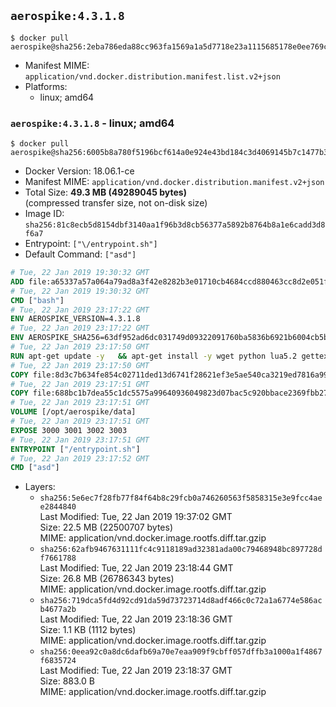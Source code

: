 ## `aerospike:4.3.1.8`

```console
$ docker pull aerospike@sha256:2eba786eda88cc963fa1569a1a5d7718e23a1115685178e0ee769c5ed2689951
```

-	Manifest MIME: `application/vnd.docker.distribution.manifest.list.v2+json`
-	Platforms:
	-	linux; amd64

### `aerospike:4.3.1.8` - linux; amd64

```console
$ docker pull aerospike@sha256:6005b8a780f5196bcf614a0e924e43bd184c3d4069145b7c1477b3b0f8f4ddfb
```

-	Docker Version: 18.06.1-ce
-	Manifest MIME: `application/vnd.docker.distribution.manifest.v2+json`
-	Total Size: **49.3 MB (49289045 bytes)**  
	(compressed transfer size, not on-disk size)
-	Image ID: `sha256:81c8ecb5d8154dbf3140aa1f96b3d8cb56377a5892b8764b8a1e6cadd3d8f6a7`
-	Entrypoint: `["\/entrypoint.sh"]`
-	Default Command: `["asd"]`

```dockerfile
# Tue, 22 Jan 2019 19:30:32 GMT
ADD file:a65337a57a064a79ad8a3f42e8282b3e01710cb4684ccd880463cc8d2e051fa5 in / 
# Tue, 22 Jan 2019 19:30:32 GMT
CMD ["bash"]
# Tue, 22 Jan 2019 23:17:22 GMT
ENV AEROSPIKE_VERSION=4.3.1.8
# Tue, 22 Jan 2019 23:17:22 GMT
ENV AEROSPIKE_SHA256=63df952ad6dc031749d09322091760ba5836b6921b6004cb5b7d14c292591380
# Tue, 22 Jan 2019 23:17:50 GMT
RUN apt-get update -y   && apt-get install -y wget python lua5.2 gettext-base   && wget "https://www.aerospike.com/artifacts/aerospike-server-community/${AEROSPIKE_VERSION}/aerospike-server-community-${AEROSPIKE_VERSION}-debian9.tgz" -O aerospike-server.tgz   && echo "$AEROSPIKE_SHA256 *aerospike-server.tgz" | sha256sum -c -   && mkdir aerospike   && tar xzf aerospike-server.tgz --strip-components=1 -C aerospike   && dpkg -i aerospike/aerospike-server-*.deb   && dpkg -i aerospike/aerospike-tools-*.deb   && mkdir -p /var/log/aerospike/   && mkdir -p /var/run/aerospike/   && rm -rf aerospike-server.tgz aerospike /var/lib/apt/lists/*   && rm -rf /opt/aerospike/lib/java   && dpkg -r wget ca-certificates openssl xz-utils  && dpkg --purge wget ca-certificates openssl xz-utils  && apt-get purge -y   && apt autoremove -y
# Tue, 22 Jan 2019 23:17:50 GMT
COPY file:8d3c7b634fe854c02711ded13d6741f28621ef3e5ae540ca3219ed7816a992ab in /etc/aerospike/aerospike.template.conf 
# Tue, 22 Jan 2019 23:17:51 GMT
COPY file:688bc1b7dea55c1dc5575a99640936049823d07bac5c920bbace2369fbb27428 in /entrypoint.sh 
# Tue, 22 Jan 2019 23:17:51 GMT
VOLUME [/opt/aerospike/data]
# Tue, 22 Jan 2019 23:17:51 GMT
EXPOSE 3000 3001 3002 3003
# Tue, 22 Jan 2019 23:17:51 GMT
ENTRYPOINT ["/entrypoint.sh"]
# Tue, 22 Jan 2019 23:17:52 GMT
CMD ["asd"]
```

-	Layers:
	-	`sha256:5e6ec7f28fb77f84f64b8c29fcb0a746260563f5858315e3e9fcc4aee2844840`  
		Last Modified: Tue, 22 Jan 2019 19:37:02 GMT  
		Size: 22.5 MB (22500707 bytes)  
		MIME: application/vnd.docker.image.rootfs.diff.tar.gzip
	-	`sha256:62afb9467631111fc4c9118189ad32381ada00c79468948bc897728df7661788`  
		Last Modified: Tue, 22 Jan 2019 23:18:44 GMT  
		Size: 26.8 MB (26786343 bytes)  
		MIME: application/vnd.docker.image.rootfs.diff.tar.gzip
	-	`sha256:719dca5fd4d92cd91da59d73723714d8adf466c0c72a1a6774e586acb4677a2b`  
		Last Modified: Tue, 22 Jan 2019 23:18:36 GMT  
		Size: 1.1 KB (1112 bytes)  
		MIME: application/vnd.docker.image.rootfs.diff.tar.gzip
	-	`sha256:0eea92c0a8dc6dafb69a70e7eaa909f9cbff057dffb3a1000a1f4867f6835724`  
		Last Modified: Tue, 22 Jan 2019 23:18:37 GMT  
		Size: 883.0 B  
		MIME: application/vnd.docker.image.rootfs.diff.tar.gzip
